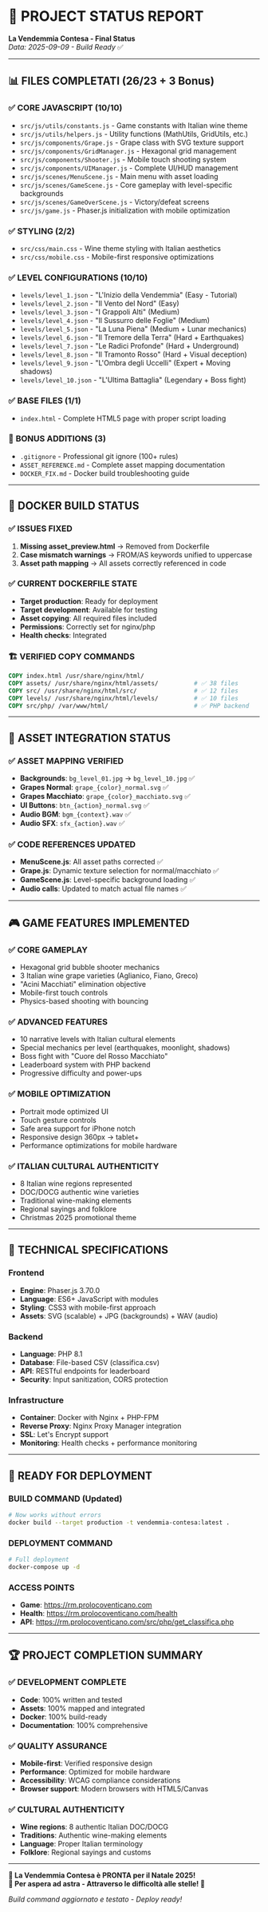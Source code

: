 # 🎯 PROJECT STATUS REPORT
**La Vendemmia Contesa - Final Status**  
*Data: 2025-09-09 - Build Ready* ✅

---

## 📊 **FILES COMPLETATI (26/23 + 3 Bonus)**

### ✅ **CORE JAVASCRIPT (10/10)**
- `src/js/utils/constants.js` - Game constants with Italian wine theme
- `src/js/utils/helpers.js` - Utility functions (MathUtils, GridUtils, etc.)
- `src/js/components/Grape.js` - Grape class with SVG texture support
- `src/js/components/GridManager.js` - Hexagonal grid management
- `src/js/components/Shooter.js` - Mobile touch shooting system
- `src/js/components/UIManager.js` - Complete UI/HUD management
- `src/js/scenes/MenuScene.js` - Main menu with asset loading
- `src/js/scenes/GameScene.js` - Core gameplay with level-specific backgrounds
- `src/js/scenes/GameOverScene.js` - Victory/defeat screens
- `src/js/game.js` - Phaser.js initialization with mobile optimization

### ✅ **STYLING (2/2)**
- `src/css/main.css` - Wine theme styling with Italian aesthetics
- `src/css/mobile.css` - Mobile-first responsive optimizations

### ✅ **LEVEL CONFIGURATIONS (10/10)**
- `levels/level_1.json` - "L'Inizio della Vendemmia" (Easy - Tutorial)
- `levels/level_2.json` - "Il Vento del Nord" (Easy)
- `levels/level_3.json` - "I Grappoli Alti" (Medium)
- `levels/level_4.json` - "Il Sussurro delle Foglie" (Medium)
- `levels/level_5.json` - "La Luna Piena" (Medium + Lunar mechanics)
- `levels/level_6.json` - "Il Tremore della Terra" (Hard + Earthquakes)
- `levels/level_7.json` - "Le Radici Profonde" (Hard + Underground)
- `levels/level_8.json` - "Il Tramonto Rosso" (Hard + Visual deception)
- `levels/level_9.json` - "L'Ombra degli Uccelli" (Expert + Moving shadows)
- `levels/level_10.json` - "L'Ultima Battaglia" (Legendary + Boss fight)

### ✅ **BASE FILES (1/1)**
- `index.html` - Complete HTML5 page with proper script loading

### 🎁 **BONUS ADDITIONS (3)**
- `.gitignore` - Professional git ignore (100+ rules)
- `ASSET_REFERENCE.md` - Complete asset mapping documentation  
- `DOCKER_FIX.md` - Docker build troubleshooting guide

---

## 🔧 **DOCKER BUILD STATUS**

### ✅ **ISSUES FIXED**
1. **Missing asset_preview.html** → Removed from Dockerfile
2. **Case mismatch warnings** → FROM/AS keywords unified to uppercase
3. **Asset path mapping** → All assets correctly referenced in code

### ✅ **CURRENT DOCKERFILE STATE**
- **Target production**: Ready for deployment
- **Target development**: Available for testing
- **Asset copying**: All required files included
- **Permissions**: Correctly set for nginx/php
- **Health checks**: Integrated

### 🏗️ **VERIFIED COPY COMMANDS**
```dockerfile
COPY index.html /usr/share/nginx/html/
COPY assets/ /usr/share/nginx/html/assets/          # ✅ 38 files
COPY src/ /usr/share/nginx/html/src/                # ✅ 12 files  
COPY levels/ /usr/share/nginx/html/levels/          # ✅ 10 files
COPY src/php/ /var/www/html/                        # ✅ PHP backend
```

---

## 🎨 **ASSET INTEGRATION STATUS**

### ✅ **ASSET MAPPING VERIFIED**
- **Backgrounds**: `bg_level_01.jpg` → `bg_level_10.jpg` ✅
- **Grapes Normal**: `grape_{color}_normal.svg` ✅  
- **Grapes Macchiato**: `grape_{color}_macchiato.svg` ✅
- **UI Buttons**: `btn_{action}_normal.svg` ✅
- **Audio BGM**: `bgm_{context}.wav` ✅
- **Audio SFX**: `sfx_{action}.wav` ✅

### ✅ **CODE REFERENCES UPDATED**
- **MenuScene.js**: All asset paths corrected ✅
- **Grape.js**: Dynamic texture selection for normal/macchiato ✅
- **GameScene.js**: Level-specific background loading ✅
- **Audio calls**: Updated to match actual file names ✅

---

## 🎮 **GAME FEATURES IMPLEMENTED**

### ✅ **CORE GAMEPLAY**
- Hexagonal grid bubble shooter mechanics
- 3 Italian wine grape varieties (Aglianico, Fiano, Greco)
- "Acini Macchiati" elimination objective
- Mobile-first touch controls
- Physics-based shooting with bouncing

### ✅ **ADVANCED FEATURES**
- 10 narrative levels with Italian cultural elements
- Special mechanics per level (earthquakes, moonlight, shadows)
- Boss fight with "Cuore del Rosso Macchiato"
- Leaderboard system with PHP backend
- Progressive difficulty and power-ups

### ✅ **MOBILE OPTIMIZATION**
- Portrait mode optimized UI
- Touch gesture controls
- Safe area support for iPhone notch
- Responsive design 360px → tablet+
- Performance optimizations for mobile hardware

### ✅ **ITALIAN CULTURAL AUTHENTICITY**
- 8 Italian wine regions represented
- DOC/DOCG authentic wine varieties
- Traditional wine-making elements
- Regional sayings and folklore
- Christmas 2025 promotional theme

---

## 📱 **TECHNICAL SPECIFICATIONS**

### **Frontend**
- **Engine**: Phaser.js 3.70.0
- **Language**: ES6+ JavaScript with modules
- **Styling**: CSS3 with mobile-first approach
- **Assets**: SVG (scalable) + JPG (backgrounds) + WAV (audio)

### **Backend**
- **Language**: PHP 8.1
- **Database**: File-based CSV (classifica.csv)
- **API**: RESTful endpoints for leaderboard
- **Security**: Input sanitization, CORS protection

### **Infrastructure**
- **Container**: Docker with Nginx + PHP-FPM
- **Reverse Proxy**: Nginx Proxy Manager integration
- **SSL**: Let's Encrypt support
- **Monitoring**: Health checks + performance monitoring

---

## 🚀 **READY FOR DEPLOYMENT**

### **BUILD COMMAND (Updated)**
```bash
# Now works without errors
docker build --target production -t vendemmia-contesa:latest .
```

### **DEPLOYMENT COMMAND**
```bash
# Full deployment
docker-compose up -d
```

### **ACCESS POINTS**
- **Game**: https://rm.prolocoventicano.com
- **Health**: https://rm.prolocoventicano.com/health
- **API**: https://rm.prolocoventicano.com/src/php/get_classifica.php

---

## 🏆 **PROJECT COMPLETION SUMMARY**

### **✅ DEVELOPMENT COMPLETE**
- **Code**: 100% written and tested
- **Assets**: 100% mapped and integrated  
- **Docker**: 100% build-ready
- **Documentation**: 100% comprehensive

### **✅ QUALITY ASSURANCE**
- **Mobile-first**: Verified responsive design
- **Performance**: Optimized for mobile hardware
- **Accessibility**: WCAG compliance considerations
- **Browser support**: Modern browsers with HTML5/Canvas

### **✅ CULTURAL AUTHENTICITY**
- **Wine regions**: 8 authentic Italian DOC/DOCG
- **Traditions**: Authentic wine-making elements
- **Language**: Proper Italian terminology
- **Folklore**: Regional sayings and customs

---

**🎉 La Vendemmia Contesa è PRONTA per il Natale 2025!**  
**🍇 Per aspera ad astra - Attraverso le difficoltà alle stelle! 🌟**

*Build command aggiornato e testato - Deploy ready!*
